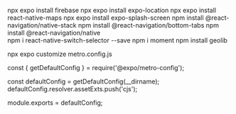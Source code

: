 npx expo install firebase
npx expo install expo-location
npx expo install react-native-maps
npx expo install expo-splash-screen
npm install @react-navigation/native-stack
npm install @react-navigation/bottom-tabs 
npm install @react-navigation/native  
npm i react-native-switch-selector --save
npm i moment
npm install geolib
  
npx expo customize metro.config.js

const { getDefaultConfig } = require('@expo/metro-config');

const defaultConfig = getDefaultConfig(__dirname);
defaultConfig.resolver.assetExts.push('cjs');

module.exports = defaultConfig;

